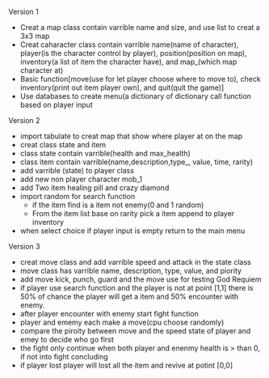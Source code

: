 Version 1
  - Creat a map class contain varrible name and size, and use list to creat a 3x3 map
  - Creat caharacter class contain varrible name(name of character), player(is the character control by player), position(position on map), inventory(a list of item the character have), and map_(which map character at)
  - Basic function[move(use for let player choose where to move to), check inventory(print out item player own), and quit(quit the game)]
  - Use databases to create menu(a dictionary of dictionary call function based on player input

Version 2
  - import tabulate to creat map that show where player at on the map
  - creat class state and item
  - class state contain varrible(health and max_health)
  - class item contain varrible(name,description,type_, value, time, rarity)
  - add varrible (state) to player class
  - add new non player character mob_1
  - add Two item healing pill and crazy diamond
  - import random for search function
    - if the item find is a item not enemy(0 and 1 random)
    - From the item list base on rarity pick a item append to player inventory
  - when select choice if player input is empty return to the main menu

Version 3
  - creat move class and add varrible speed and attack in the state class
  - move class has varrible name, description, type, value, and piority
  - add move kick, punch, guard and the move use for testing God Requiem
  - if player use search function and the player is not at point [1,1] there is 50% of chance the player will get a item and 50% encounter with enemy.
  - after player encounter with enemy start fight function
  - player and ememy each make a move(cpu choose randomly)
  - compare the piroity between move and the speed state of player and emey to decide who go first
  - the fight only continue when both player and enenmy health is > than 0, if not into fight concluding
  - if player lost player will lost all the item and revive at potint [0,0]
